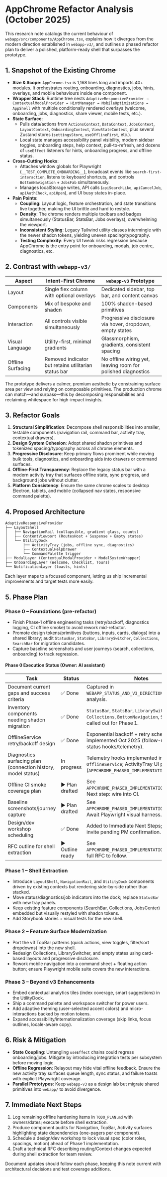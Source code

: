 # AppChrome Refactor Analysis (October 2025)

This research note catalogs the current behaviour of `webapp/src/components/AppChrome.tsx`, explains how it diverges from the modern direction established in `webapp-v3/`, and outlines a phased refactor plan to deliver a polished, platform-ready shell that surpasses the prototype.

## 1. Snapshot of the Existing Chrome

- **Size & Scope**: `AppChrome.tsx` is 1,168 lines long and imports 40+ modules. It orchestrates routing, onboarding, diagnostics, jobs, hints, overlays, and mobile behaviours inside one component.
- **Wrapper Stack**: Runtime tree nests `AdaptiveResponsiveProvider → ContextualModalProvider → HintManager → MobileOptimizations → AppShell` with multiple conditionally rendered overlays (welcome, onboarding, jobs, diagnostics, share viewer, mobile tests, etc.).
- **State Surface**:
  - Pulls data/actions from `ActionsContext`, `DataContext`, `JobsContext`, `LayoutContext`, `OnboardingContext`, `ViewStateContext`, plus several Zustand stores (`settingsStore`, `useOfflineFirst`, etc.).
  - Local state manages accessibility panel visibility, modern sidebar toggles, onboarding steps, help context, pull-to-refresh, and dozens of `useEffect` listeners for hints, onboarding progress, and offline status.
- **Cross-Cutting Hooks**:
  - Attaches window globals for Playwright (`__TEST_COMPLETE_ONBOARDING__`), broadcast events like `search-first-interaction`, listens to keyboard shortcuts, and controls `BottomNavigation` + `JobsFab` simultaneously.
  - Manages localStorage writes, API calls (`apiSearchLike`, `apiCancelJob`, `apiAuthCheck`, `apiOpen`), and UI busy states in-place.
- **Pain Points**:
  - **Coupling**: Layout logic, feature orchestration, and state transitions live together, making the UI brittle and hard to restyle.
  - **Density**: The chrome renders multiple toolbars and badges simultaneously (StatusBar, StatsBar, Jobs overlays), overwhelming the viewport.
  - **Inconsistent Styling**: Legacy Tailwind utility classes intermingle with the newer shadcn tokens, yielding uneven spacing/typography.
  - **Testing Complexity**: Every UI tweak risks regression because AppChrome is the entry point for onboarding, modals, job centre, diagnostics, etc.

## 2. Contrast with `webapp-v3/`

| Aspect | Intent-First Chrome | `webapp-v3` Prototype |
| --- | --- | --- |
| Layout | Single flex column with optional overlays | Dedicated sidebar, top bar, and content canvas |
| Components | Mix of bespoke and shadcn | 100% shadcn-based primitives |
| Interaction | All controls visible simultaneously | Progressive disclosure via hover, dropdown, empty states |
| Visual Language | Utility-first, minimal gradients | Glassmorphism, gradients, consistent spacing |
| Offline Surfacing | Removed indicator but retains utilitarian status bar | No offline wiring yet, leaving room for polished diagnostics |

The prototype delivers a calmer, premium aesthetic by constraining surface area per view and relying on composable primitives. The production chrome can match—and surpass—this by decomposing responsibilities and reclaiming whitespace for high-impact insights.

## 3. Refactor Goals

1. **Structural Simplification**: Decompose shell responsibilities into smaller, testable components (navigation rail, command bar, activity tray, contextual drawers).
2. **Design System Cohesion**: Adopt shared shadcn primitives and tokenized spacing/typography across all chrome elements.
3. **Progressive Disclosure**: Keep primary flows prominent while moving bulk tools, diagnostics, and onboarding aids into drawers or command surfaces.
4. **Offline-First Transparency**: Replace the legacy status bar with a modern activity tray that surfaces offline state, sync progress, and background jobs without clutter.
5. **Platform Consistency**: Ensure the same chrome scales to desktop Electron, tablets, and mobile (collapsed nav states, responsive command palette).

## 4. Proposed Architecture

```
AdaptiveResponsiveProvider
├── LayoutShell
│   ├── NavigationRail (collapsible, gradient glass, counts)
│   ├── ContentViewport (RoutesHost + Suspense + Empty states)
│   └── UtilityDock
│       ├── ActivityTray (jobs, offline sync, diagnostics)
│       ├── ContextualHelpDrawer
│       └── CommandPalette trigger
├── ModalLayer (ContextualModalProvider + ModalSystemWrapper)
├── OnboardingLayer (Welcome, Checklist, Tours)
└── NotificationLayer (toasts, hints)
```

Each layer maps to a focused component, letting us ship incremental improvements and target tests more easily.

## 5. Phase Plan

### Phase 0 – Foundations (pre-refactor)
- Finish Phase‑1 offline engineering tasks (retry/backoff, diagnostics logging, CI offline smoke) to avoid rework mid-refactor.
- Promote design tokens/primitives (buttons, inputs, cards, dialogs) into a shared library; audit `StatusBar`, `StatsBar`, `LibrarySwitcher`, `Collections`, `SearchBar` for migration candidates.
- Capture baseline screenshots and user journeys (search, collections, onboarding) to track regression.

#### Phase 0 Execution Status (Owner: AI assistant)

| Task | Status | Notes |
| --- | --- | --- |
| Document current gaps and success criteria | ✅ Done | Captured in `WEBAPP_STATUS_AND_V3_DIRECTION.md` and this analysis. |
| Inventory components needing shadcn migration | ✅ Done | `StatusBar`, `StatsBar`, `LibrarySwitcher`, `Collections`, `BottomNavigation`, `SearchBar` called out for Phase 1. |
| OfflineService retry/backoff design | ✅ Done | Exponential backoff + retry scheduling implemented Oct 2025 (follow-up: expose status hooks/telemetry). |
| Diagnostics surfacing plan (connection history, model status) | In progress | Telemetry hooks implemented in `OfflineService`; ActivityTray UI pending (`APPCHROME_PHASE0_IMPLEMENTATION_PLAN.md#1`). |
| Offline CI smoke coverage plan | ▶️ Plan drafted | See `APPCHROME_PHASE0_IMPLEMENTATION_PLAN.md#2`. Next step: wire into CI. |
| Baseline screenshots/journey capture | ▶️ Plan drafted | See `APPCHROME_PHASE0_IMPLEMENTATION_PLAN.md#3`. Await Playwright visual harness. |
| Design/dev workshop scheduling | ✅ Done | Added to Immediate Next Steps; calendar invite pending PM confirmation. |
| RFC outline for shell extraction | ▶️ Outline ready | See `APPCHROME_PHASE0_IMPLEMENTATION_PLAN.md#4`; full RFC to follow. |

### Phase 1 – Shell Extraction
- Introduce `LayoutShell`, `NavigationRail`, and `UtilityDock` components driven by existing contexts but rendering side-by-side rather than stacked.
- Move status/diagnostics/job indicators into the dock; replace `StatusBar` with new tray panels.
- Keep existing feature components (SearchBar, Collections, JobsCenter) embedded but visually restyled with shadcn tokens.
- Add Storybook stories + visual tests for the new shell.

### Phase 2 – Feature Surface Modernization
- Port the v3 TopBar patterns (quick actions, view toggles, filter/sort dropdowns) into the new shell.
- Redesign Collections, LibrarySwitcher, and empty states using card-based layouts and progressive disclosure.
- Rework mobile navigation into a command sheet + floating action button; ensure Playwright mobile suite covers the new interactions.

### Phase 3 – Beyond v3 Enhancements
- Embed contextual analytics tiles (index coverage, smart suggestions) in the UtilityDock.
- Ship a command palette and workspace switcher for power users.
- Add adaptive theming (user-selected accent colors) and micro-interactions backed by motion tokens.
- Expand accessibility/internationalization coverage (skip links, focus outlines, locale-aware copy).

## 6. Risk & Mitigation
- **State Coupling**: Untangling `useEffect` chains could regress onboarding/jobs. Mitigate by introducing integration tests per subsystem before moving logic.
- **Offline Regression**: Relayout may hide vital offline feedback. Ensure the new activity tray surfaces queue length, sync status, and failure toasts with explicit Playwright coverage.
- **Parallel Prototypes**: Keep `webapp-v3` as a design lab but migrate shared primitives into `webapp/` to avoid divergence.

## 7. Immediate Next Steps
1. Log remaining offline hardening items in `TODO_PLAN.md` with owners/dates; execute before shell extraction.
2. Produce component audits for Navigation, TopBar, Activity surfaces highlighting state dependencies (one-pagers per component).
3. Schedule a design/dev workshop to lock visual spec (color roles, spacings, motion) ahead of Phase 1 implementation.
4. Draft a technical RFC describing routing/Context changes expected during shell extraction for team review.

Document updates should follow each phase, keeping this note current with architectural decisions and test coverage additions.

